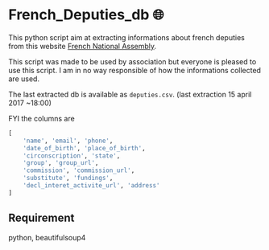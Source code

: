 # French_Deputies_db :globe_with_meridians:

This python script aim at extracting informations about french deputies from this website [French National Assembly](http://www2.assemblee-nationale.fr).

This script was made to be used by association but everyone is pleased to use this script. I am in no way responsible of how the informations collected are used.

The last extracted db is available as `deputies.csv`. (last extraction 15 april 2017 ~18:00)

FYI the columns are
```python
[
    'name', 'email', 'phone',
    'date_of_birth', 'place_of_birth',
    'circonscription', 'state',
    'group', 'group_url',
    'commission', 'commission_url',
    'substitute', 'fundings',
    'decl_interet_activite_url', 'address'
]
```

## Requirement
python, beautifulsoup4
